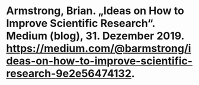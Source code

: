 # Armstrong, Brian. „Ideas on How to Improve Scientific Research“. Medium (blog), 31. Dezember 2019. https://medium.com/@barmstrong/ideas-on-how-to-improve-scientific-research-9e2e56474132.